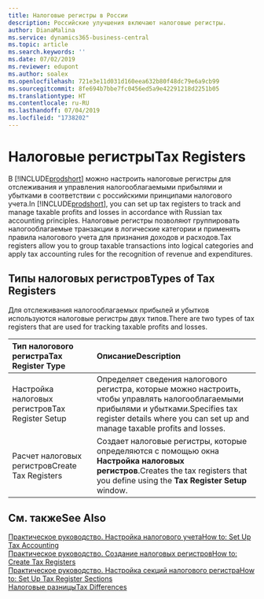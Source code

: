 ```yaml
---
title: Налоговые регистры в России
description: Российские улучшения включают налоговые регистры.
author: DianaMalina
ms.service: dynamics365-business-central
ms.topic: article
ms.search.keywords: ''
ms.date: 07/02/2019
ms.reviewer: edupont
ms.author: soalex
ms.openlocfilehash: 721e3e11d031d160eea632b80f48dc79e6a9cb99
ms.sourcegitcommit: 8fe694b7bbe7fc0456ed5a9e42291218d2251b05
ms.translationtype: HT
ms.contentlocale: ru-RU
ms.lasthandoff: 07/04/2019
ms.locfileid: "1738202"
---
```

# <a name="tax-registers"></a><span data-ttu-id="7786b-103">Налоговые регистры</span><span class="sxs-lookup"><span data-stu-id="7786b-103">Tax Registers</span></span>

<span data-ttu-id="7786b-104">В [!INCLUDE[prodshort](../../includes/prodshort.md)] можно настроить налоговые регистры для отслеживания и управления налогооблагаемыми прибылями и убытками в соответствии с российскими принципами налогового учета.</span><span class="sxs-lookup"><span data-stu-id="7786b-104">In [!INCLUDE[prodshort](../../includes/prodshort.md)], you can set up tax registers to track and manage taxable profits and losses in accordance with Russian tax accounting principles.</span></span> <span data-ttu-id="7786b-105">Налоговые регистры позволяют группировать налогооблагаемые транзакции в логические категории и применять правила налогового учета для признания доходов и расходов.</span><span class="sxs-lookup"><span data-stu-id="7786b-105">Tax registers allow you to group taxable transactions into logical categories and apply tax accounting rules for the recognition of revenue and expenditures.</span></span>

## <a name="types-of-tax-registers"></a><span data-ttu-id="7786b-106">Типы налоговых регистров</span><span class="sxs-lookup"><span data-stu-id="7786b-106">Types of Tax Registers</span></span>

<span data-ttu-id="7786b-107">Для отслеживания налогооблагаемых прибылей и убытков используются налоговые регистры двух типов.</span><span class="sxs-lookup"><span data-stu-id="7786b-107">There are two types of tax registers that are used for tracking taxable profits and losses.</span></span> 

| <span data-ttu-id="7786b-108">Тип налогового регистра</span><span class="sxs-lookup"><span data-stu-id="7786b-108">Tax Register Type</span></span>    | <span data-ttu-id="7786b-109">Описание</span><span class="sxs-lookup"><span data-stu-id="7786b-109">Description</span></span>                                                  |
| :------------------- | :----------------------------------------------------------- |
| <span data-ttu-id="7786b-110">Настройка налоговых регистров</span><span class="sxs-lookup"><span data-stu-id="7786b-110">Tax Register Setup</span></span>   | <span data-ttu-id="7786b-111">Определяет сведения налогового регистра, которые можно настроить, чтобы управлять налогооблагаемыми прибылями и убытками.</span><span class="sxs-lookup"><span data-stu-id="7786b-111">Specifies tax register details where you can set up and manage taxable profits and losses.</span></span> |
| <span data-ttu-id="7786b-112">Расчет налоговых регистров</span><span class="sxs-lookup"><span data-stu-id="7786b-112">Create Tax Registers</span></span> | <span data-ttu-id="7786b-113">Создает налоговые регистры, которые определяются с помощью окна **Настройка налоговых регистров**.</span><span class="sxs-lookup"><span data-stu-id="7786b-113">Creates the tax registers that you define using the **Tax Register Setup** window.</span></span> |

## <a name="see-also"></a><span data-ttu-id="7786b-114">См. также</span><span class="sxs-lookup"><span data-stu-id="7786b-114">See Also</span></span>

[<span data-ttu-id="7786b-115">Практическое руководство. Настройка налогового учета</span><span class="sxs-lookup"><span data-stu-id="7786b-115">How to: Set Up Tax Accounting</span></span>](How-to-Set-Up-Tax-Accounting.md)  
[<span data-ttu-id="7786b-116">Практическое руководство. Создание налоговых регистров</span><span class="sxs-lookup"><span data-stu-id="7786b-116">How to: Create Tax Registers</span></span>](How-to-Create-Tax-Registers.md)  
[<span data-ttu-id="7786b-117">Практическое руководство. Настройка секций налогового регистра</span><span class="sxs-lookup"><span data-stu-id="7786b-117">How to: Set Up Tax Register Sections</span></span>](How-to-Set-Up-Tax-Register-Sections.md)  
[<span data-ttu-id="7786b-118">Налоговые разницы</span><span class="sxs-lookup"><span data-stu-id="7786b-118">Tax Differences</span></span>](Tax-Differences.md)  

